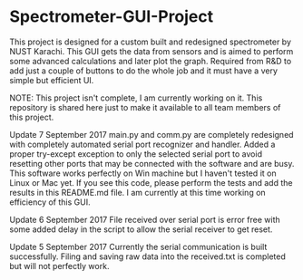 # Spectrometer-GUI-Project
This project is designed for a custom built and redesigned spectrometer by NUST Karachi. This GUI gets the data from sensors and is aimed to perform some advanced calculations and later plot the graph. Required from R&D to add just a couple of buttons to do the whole job and it must have a very simple but efficient UI.

NOTE: This project isn't complete, I am currently working on it. This repository is shared here just to make it available to all team members of this project.

Update 7 September 2017
main.py and comm.py are completely redesigned with completely automated serial port recognizer and handler. Added a proper try-except exception to only the selected serial port to avoid resetting other ports that may be connected with the software and are busy. This software works perfectly on Win machine but I haven't tested it on Linux or Mac yet. If you see this code, please perform the tests and add the results in this README.md file. I am currently at this time working on efficiency of this GUI.

Update 6 September 2017
File received over serial port is error free with some added delay in the script to allow the serial receiver to get reset.

Update 5 September 2017
Currently the serial communication is built successfully. Filing and saving raw data into the received.txt is completed but will not perfectly work.
